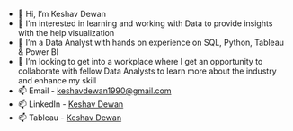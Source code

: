 - 👋 Hi, I’m Keshav Dewan
- 👀 I’m interested in learning and working with Data to provide insights with the help visualization
- 🌱 I’m a Data Analyst with hands on experience on SQL, Python, Tableau & Power BI
- 💞️ I’m looking to get into a workplace where I get an opportunity to collaborate with fellow Data Analysts to learn more about the industry and enhance my skill
- 📫 Email - keshavdewan1990@gmail.com
- 📫 LinkedIn - [Keshav Dewan](https://www.linkedin.com/in/keshav-dewan-44a41584/)
- 📫 Tableau - [Keshav Dewan](https://public.tableau.com/app/profile/keshav.dewan3649)

<!---
keshavdewan/keshavdewan is a ✨ special ✨ repository because its `README.md` (this file) appears on your GitHub profile.
You can click the Preview link to take a look at your changes.
--->
